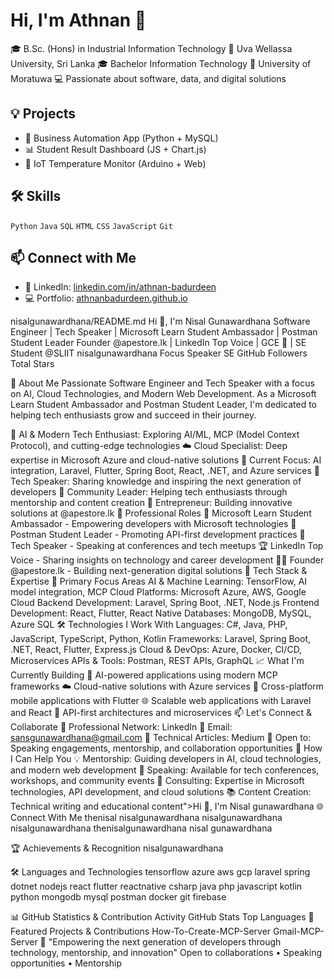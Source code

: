 # Hi, I'm Athnan 👋

🎓 B.Sc. (Hons) in Industrial Information Technology
📍 Uva Wellassa University, Sri Lanka
🎓 Bachelor Information Technology
📍 University of Moratuwa
💻 Passionate about software, data, and digital solutions  

## 💡 Projects
- 🔧 Business Automation App (Python + MySQL)
- 📊 Student Result Dashboard (JS + Chart.js)
- 🌱 IoT Temperature Monitor (Arduino + Web)

## 🛠️ Skills
`Python` `Java` `SQL` `HTML` `CSS` `JavaScript` `Git`  

## 📫 Connect with Me
- 💼 LinkedIn: [linkedin.com/in/athnan-badurdeen](#)
- 💻 Portfolio: [athnanbadurdeen.github.io](#)

nisalgunawardhana/README.md
Hi 👋, I'm Nisal Gunawardhana
Software Engineer | Tech Speaker | Microsoft Learn Student Ambassador | Postman Student Leader
Founder @apestore.lk | LinkedIn Top Voice | GCE 🚩 | SE Student @SLIIT
nisalgunawardhana Focus Speaker SE GitHub Followers Total Stars

🚀 About Me
Passionate Software Engineer and Tech Speaker with a focus on AI, Cloud Technologies, and Modern Web Development. As a Microsoft Learn Student Ambassador and Postman Student Leader, I'm dedicated to helping tech enthusiasts grow and succeed in their journey.

🤖 AI & Modern Tech Enthusiast: Exploring AI/ML, MCP (Model Context Protocol), and cutting-edge technologies
☁️ Cloud Specialist: Deep expertise in Microsoft Azure and cloud-native solutions
🎯 Current Focus: AI integration, Laravel, Flutter, Spring Boot, React, .NET, and Azure services
🎤 Tech Speaker: Sharing knowledge and inspiring the next generation of developers
🌟 Community Leader: Helping tech enthusiasts through mentorship and content creation
🏢 Entrepreneur: Building innovative solutions at @apestore.lk
💼 Professional Roles
🥇 Microsoft Learn Student Ambassador - Empowering developers with Microsoft technologies
📮 Postman Student Leader - Promoting API-first development practices
🎤 Tech Speaker - Speaking at conferences and tech meetups
🏆 LinkedIn Top Voice - Sharing insights on technology and career development
👨‍💼 Founder @apestore.lk - Building next-generation digital solutions
🔧 Tech Stack & Expertise
🎯 Primary Focus Areas
AI & Machine Learning: TensorFlow, AI model integration, MCP
Cloud Platforms: Microsoft Azure, AWS, Google Cloud
Backend Development: Laravel, Spring Boot, .NET, Node.js
Frontend Development: React, Flutter, React Native
Databases: MongoDB, MySQL, Azure SQL
🛠️ Technologies I Work With
Languages: C#, Java, PHP, JavaScript, TypeScript, Python, Kotlin
Frameworks: Laravel, Spring Boot, .NET, React, Flutter, Express.js
Cloud & DevOps: Azure, Docker, CI/CD, Microservices
APIs & Tools: Postman, REST APIs, GraphQL
📈 What I'm Currently Building
🤖 AI-powered applications using modern MCP frameworks
☁️ Cloud-native solutions with Azure services
📱 Cross-platform mobile applications with Flutter
🌐 Scalable web applications with Laravel and React
🔧 API-first architectures and microservices
📫 Let's Connect & Collaborate
💼 Professional Network: LinkedIn
📧 Email: sansgunawardhana@gmail.com
📝 Technical Articles: Medium
🚀 Open to: Speaking engagements, mentorship, and collaboration opportunities
🤝 How I Can Help You
💡 Mentorship: Guiding developers in AI, cloud technologies, and modern web development
🎤 Speaking: Available for tech conferences, workshops, and community events
🔧 Consulting: Expertise in Microsoft technologies, API development, and cloud solutions
📚 Content Creation: Technical writing and educational content">Hi 👋, I'm Nisal gunawardhana
🌐 Connect With Me
thenisal nisalgunawardhana nisalgunawardhana nisalgunawardhana thenisalgunawardhana nisal gunawardhana

🏆 Achievements & Recognition
nisalgunawardhana

🛠️ Languages and Technologies
tensorflow azure aws gcp laravel spring dotnet nodejs react flutter reactnative csharp java php javascript kotlin python mongodb mysql postman docker git firebase

📊 GitHub Statistics & Contribution Activity
GitHub Stats Top Languages
🎯 Featured Projects & Contributions
How-To-Create-MCP-Server Gmail-MCP-Server
💬 "Empowering the next generation of developers through technology, mentorship, and innovation"
Open to collaborations • Speaking opportunities • Mentorship
